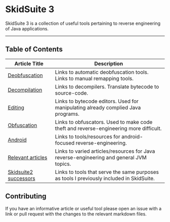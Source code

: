 # SkidSuite 3

SkidSuite 3 is a collection of useful tools pertaining to reverse engineering of Java applications.  

***

## Table of Contents

| Article Title | Description |
|---|---|
| [Deobfuscation](deobfuscation.md)      | Links to automatic deobfuscation tools. <br> Links to manual remapping tools.  |
| [Decompilation](decompilation.md)      | Links to decompilers. Translate bytecode to source-code. |
| [Editing](editing.md)                  | Links to bytecode editors. Used for manipulating already complied Java programs. |
| [Obfuscation](obfuscation.md)          | Links to obfuscators. Used to make code theft and reverse-engineering more difficult. |
| [Android](android.md)                  | Links to tools/resources for android-focused reverse-engineering. |
| [Relevant articles](relevant.md)       | Links to varied articles/resources for Java reverse-engineering and general JVM topics. |
| [Skidsuite2 successors](successors.md) | Links to tools that serve the same purposes as tools I previously included in SkidSuite. |

## Contributing

If you have an informative article or useful tool please open an issue with a link or pull request with the changes to the relevant markdown files.
